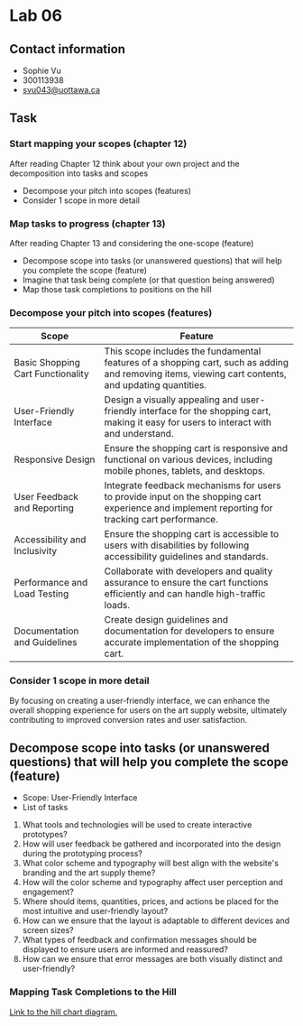 # Lab 06
## Contact information

* Sophie Vu
* 300113938
* svu043@uottawa.ca

## Task

### Start mapping your scopes (chapter 12)

After reading Chapter 12 think about your own project and the decomposition into tasks and scopes
* Decompose your pitch into scopes (features)
* Consider 1 scope in more detail

### Map tasks to progress (chapter 13)

After reading Chapter 13 and considering the one-scope (feature)
* Decompose scope into tasks (or unanswered questions) that will help you complete the scope (feature)
* Imagine that task being complete (or that question being answered)
* Map those task completions to positions on the hill

### Decompose your pitch into scopes (features)

| Scope    | Feature |
| -------- | ------- |
| Basic Shopping Cart Functionality | This scope includes the fundamental features of a shopping cart, such as adding and removing items, viewing cart contents, and updating quantities. |
| User-Friendly Interface | Design a visually appealing and user-friendly interface for the shopping cart, making it easy for users to interact with and understand. |
| Responsive Design | Ensure the shopping cart is responsive and functional on various devices, including mobile phones, tablets, and desktops. |
| User Feedback and Reporting | Integrate feedback mechanisms for users to provide input on the shopping cart experience and implement reporting for tracking cart performance. |
| Accessibility and Inclusivity | Ensure the shopping cart is accessible to users with disabilities by following accessibility guidelines and standards. |
| Performance and Load Testing | Collaborate with developers and quality assurance to ensure the cart functions efficiently and can handle high-traffic loads. |
| Documentation and Guidelines | Create design guidelines and documentation for developers to ensure accurate implementation of the shopping cart. |

### Consider 1 scope in more detail

By focusing on creating a user-friendly interface, we can enhance the overall shopping experience for users on the art supply website, ultimately contributing to improved conversion rates and user satisfaction.

## Decompose scope into tasks (or unanswered questions) that will help you complete the scope (feature)

* Scope: User-Friendly Interface
* List of tasks
1. What tools and technologies will be used to create interactive prototypes?
2. How will user feedback be gathered and incorporated into the design during the prototyping process?
3. What color scheme and typography will best align with the website's branding and the art supply theme?
4. How will the color scheme and typography affect user perception and engagement?
5. Where should items, quantities, prices, and actions be placed for the most intuitive and user-friendly layout?
6. How can we ensure that the layout is adaptable to different devices and screen sizes?
7. What types of feedback and confirmation messages should be displayed to ensure users are informed and reassured?
8. How can we ensure that error messages are both visually distinct and user-friendly?

### Mapping Task Completions to the Hill

[Link to the hill chart diagram.](https://3.basecamp.com/5683730/buckets/34874669/todosets/6682283312)

